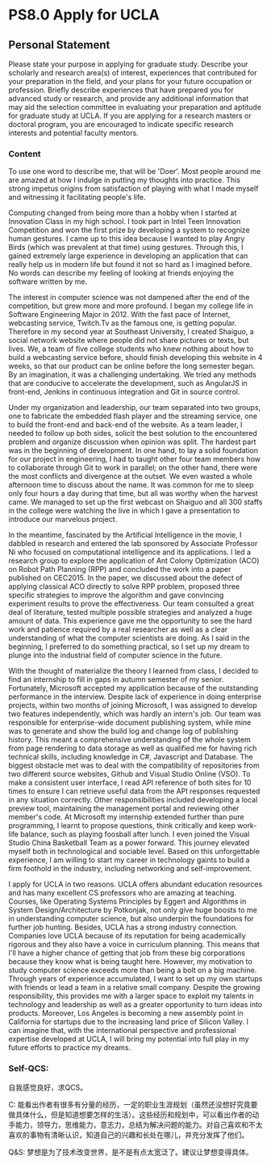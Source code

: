 # PS8.0 Apply for UCLA

## Personal Statement

Please state your purpose in applying for graduate study. Describe your scholarly and research area(s) of interest, experiences that contributed for your preparation in the field, and your plans for your future occupation or profession. Briefly describe experiences that have prepared you for advanced study or research, and provide any additional information that may aid the selection committee in evaluating your preparation and aptitude for graduate study at UCLA. If you are applying for a research masters or doctoral program, you are encouraged to indicate specific research interests and potential faculty mentors.

### Content

To use one word to describe me, that will be 'Doer'. Most people around me are amazed at how I indulge in putting my thoughts into practice. This strong impetus origins from satisfaction of playing with what I made myself and witnessing it facilitating people's life.

Computing changed from being more than a hobby when I started at Innovation Class in my high school. I took part in Intel Teen Innovation Competition and won the first prize by developing a system to recognize human gestures. I came up to this idea because I wanted to play Angry Birds (which was prevalent at that time) using gestures. Through this, I gained extremely large experience in developing an application that can really help us in modern life but found it not so hard as I imagined before. No words can describe my feeling of looking at friends enjoying the software written by me.

The interest in computer science was not dampened after the end of the competition, but grew more and more profound. I began my college life in Software Engineering Major in 2012. With the fast pace of Internet, webcasting service, Twitch.Tv as the famous one, is getting popular. Therefore in my second year at Southeast University, I created Shaiguo, a social network website where people did not share pictures or texts, but lives. We, a team of five college students who knew nothing about how to build a webcasting service before, should finish developing this website in 4 weeks, so that our product can be online before the long semester began. By an imagination, it was a challenging undertaking. We tried any methods that are conducive to accelerate the development, such as AngularJS in front-end, Jenkins in continuous integration and Git in source control.

Under my organization and leadership, our team separated into two groups, one to fabricate the embedded flash player and the streaming service, one to build the front-end and back-end of the website. As a team leader, I needed to follow up both sides, solicit the best solution to the encountered problem and organize discussion when opinion was split. The hardest part was in the beginning of development. In one hand, to lay a solid foundation for our project in engineering, I had to taught other four team members how to collaborate through Git to work in parallel; on the other hand, there were the most conflicts and divergence at the outset. We even wasted a whole afternoon time to discuss about the name. It was common for me to sleep only four hours a day during that time, but all was worthy when the harvest came. We managed to set up the first webcast on Shaiguo and all 300 staffs in the college were watching the live in which I gave a presentation to introduce our marvelous project.

In the meantime, fascinated by the Artificial Intelligence in the movie, I dabbled in research and entered the lab sponsored by Associate Professor Ni who focused on computational intelligence and its applications. I led a research group to explore the application of Ant Colony Optimization (ACO) on Robot Path Planning (RPP) and concluded the work into a paper published on CEC2015. In the paper, we discussed about the defect of applying classical ACO directly to solve RPP problem, proposed three specific strategies to improve the algorithm and gave convincing experiment results to prove the effectiveness. Our team consulted a great deal of literature, tested multiple possible strategies and analyzed a huge amount of data. This experience gave me the opportunity to see the hard work and patience required by a real researcher as well as a clear understanding of what the computer scientists are doing. As I said in the beginning, I preferred to do something practical, so I set up my dream to plunge into the industrial field of computer science in the future.

With the thought of materialize the theory I learned from class, I decided to find an internship to fill in gaps in autumn semester of my senior. Fortunately, Microsoft accepted my application because of the outstanding performance in the interview. Despite lack of experience in doing enterprise projects, within two months of joining Microsoft, I was assigned to develop two features independently, which was hardly an intern's job. Our team was responsible for enterprise-wide document publishing system, while mine was to generate and show the build log and change log of publishing history. This meant a comprehensive understanding of the whole system from page rendering to data storage as well as qualified me for having rich technical skills, including knowledge in C#, Javascript and Database. The biggest obstacle met was to deal with the compatibility of repositories from two different source websites, Github and Visual Studio Online (VSO). To make a consistent user interface, I read API reference of both sites for 10 times to ensure I can retrieve useful data from the API responses requested in any situation correctly. Other responsibilities included developing a local preview tool, maintaining the management portal and reviewing other member's code. At Microsoft my internship extended further than pure programming, I learnt to propose questions, think critically and keep work-life balance, such as playing foosball after lunch. I even joined the Visual Studio China Basketball Team as a power forward. This journey elevated myself both in technological and sociable level. Based on this unforgettable experience, I am willing to start my career in technology gaints to build a firm foothold in the industry, including networking and self-improvement.

I apply for UCLA in two reasons. UCLA offers abundant education resources and has many excellent CS professors who are amazing at teaching. Courses, like Operating Systems Principles by Eggert and Algorithms in System Design/Architecture by Potkonjak, not only give huge boosts to me in understanding computer science, but also underpin the foundations for further job hunting. Besides, UCLA has a strong industry connection. Companies love UCLA because of its reputation for being academically rigorous and they also have a voice in curriculum planning. This means that I'll have a higher chance of getting that job from these big corporations because they know what is being taught here. However, my motivation to study computer science exceeds more than being a bolt on a big machine. Through years of experience accumulated, I want to set up my own startups with friends or lead a team in a relative small company. Despite the growing responsibility, this provides me with a larger space to exploit my talents in technology and leadership as well as a greater opportunity to turn ideas into products. Moreover, Los Angeles is becoming a new assembly point in California for startups due to the increasing land price of Silicon Valley. I can imagine that, with the international perspective and professional expertise developed at UCLA, I will bring my potential into full play in my future efforts to practice my dreams.


### Self-QCS:

自我感觉良好，求QCS。

C: 能看出作者有很多有分量的经历，一定的职业生涯规划（虽然还没想好究竟要做具体什么，但是知道想要怎样的生活）。这些经历和规划中，可以看出作者的动手能力，领导力，思维能力，意志力，总结为解决问题的能力。对自己喜欢和不太喜欢的事物有清晰认识，知道自己的兴趣和长处在哪儿，并充分发挥了他们。

Q&S: 梦想是为了技术改变世界，是不是有点太宽泛了。建议让梦想变得具体。
